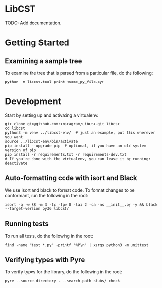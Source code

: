 # LibCST

TODO: Add documentation.

# Getting Started

## Examining a sample tree

To examine the tree that is parsed from a particular file, do the following:

```
python -m libcst.tool print <some_py_file.py>
```

# Development

Start by setting up and activating a virtualenv:

```
git clone git@github.com:Instagram/LibCST.git libcst
cd libcst
python3 -m venv ../libcst-env/  # just an example, put this wherever you want
source ../libcst-env/bin/activate
pip install --upgrade pip  # optional, if you have an old system version of pip
pip install -r requirements.txt -r requirements-dev.txt
# If you're done with the virtualenv, you can leave it by running:
deactivate
```

## Auto-formatting code with isort and Black

We use isort and black to format code. To format changes to be conformant, run the following in the root:

```
isort -q -w 88 -m 3 -tc -fgw 0 -lai 2 -ca -ns __init__.py -y && black --target-version py36 libcst/
```

## Running tests

To run all tests, do the following in the root:

```
find -name "test_*.py" -printf '%P\n' | xargs python3 -m unittest
```

## Verifying types with Pyre

To verify types for the library, do the following in the root:

```
pyre --source-directory . --search-path stubs/ check
```
